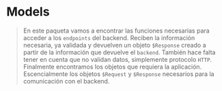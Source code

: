 # Models

> En este paqueta vamos a encontrar las funciones necesarias para acceder a los `endpoints` del backend. Reciben la información necesaria, ya validada y devuelven un objeto `$Response` creado a partir de la información que devuelve el `backend`. También hace falta tener en cuenta que no validan datos, simplemente protocolo `HTTP`. Finalmente encontramos los objetos que requiera la aplicación. Escencialmente los objetos `$Request` y `$Response` necesarios para la comunicación con el backend.